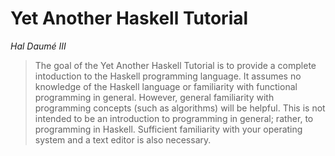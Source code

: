 # Yet Another Haskell Tutorial

_Hal Daumé III_

> The goal of the Yet Another Haskell Tutorial is to provide a complete intoduction to
the Haskell programming language. It assumes no knowledge of the Haskell language
or familiarity with functional programming in general. However, general familiarity
with programming concepts (such as algorithms) will be helpful. This is not intended
to be an introduction to programming in general; rather, to programming in Haskell.
Sufficient familiarity with your operating system and a text editor is also necessary.

